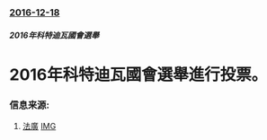 ### [2016-12-18](/news/2016/12/18/index.md)

##### 2016年科特迪瓦國會選舉
# 2016年科特迪瓦國會選舉進行投票。 




### 信息来源:

1. [法廣](http://cn.rfi.fr/%E6%94%BF%E6%B2%BB/20161218-%E7%A7%91%E7%89%B9%E8%BF%AA%E7%93%A6%E7%AB%8B%E6%B3%95%E9%80%89%E4%B8%BE-%E6%80%BB%E7%BB%9F%E8%BF%BD%E6%B1%82%E7%BB%9D%E5%AF%B9%E5%A4%9A%E6%95%B0) [IMG](https://static.rfi.fr/meta_og_twcards/RFI_FB.png)
